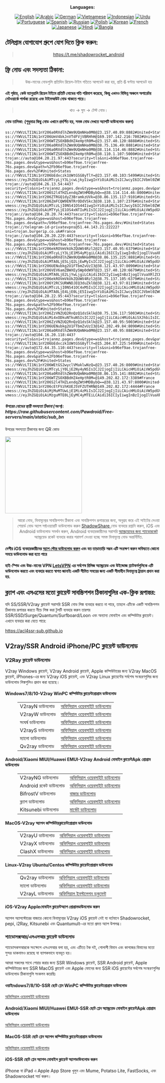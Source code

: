 
<div align="center">

**Languages:**

[![English](https://img.shields.io/badge/Language-English-red?style=for-the-badge)](README-en.md)
[![Arabic](https://img.shields.io/badge/Language-Arabic-red?style=for-the-badge)](README-ar.md)
[![German](https://img.shields.io/badge/Language-German-red?style=for-the-badge)](README-de.md)
[![Vietnamese](https://img.shields.io/badge/Language-Vietnamese-red?style=for-the-badge)](README-vi.md)
[![Indonesian](https://img.shields.io/badge/Language-Indonesian-red?style=for-the-badge)](README-id.md)
[![Urdu](https://img.shields.io/badge/Language-Urdu-red?style=for-the-badge)](README-ur-PK.md)
[![Portuguese](https://img.shields.io/badge/Language-Portuguese-red?style=for-the-badge)](README-pt-BR.md)
[![Spanish](https://img.shields.io/badge/Language-Spanish-red?style=for-the-badge)](README-es.md)
[![Russian](https://img.shields.io/badge/Language-Russian-red?style=for-the-badge)](README-ru.md)
[![Polish](https://img.shields.io/badge/Language-Polish-red?style=for-the-badge)](README-pl.md)
[![Korean](https://img.shields.io/badge/Language-Korean-red?style=for-the-badge)](README-ko-KR.md)
[![French](https://img.shields.io/badge/Language-French-red?style=for-the-badge)](README-fr.md)
[![Japanese](https://img.shields.io/badge/Language-Japanese-red?style=for-the-badge)](README-ja.md)
[![Hindi](https://img.shields.io/badge/Language-Hindi-red?style=for-the-badge)](README-hi.md)
[![Bangla](https://img.shields.io/badge/Language-Bangla-red?style=for-the-badge)](README-bn.md)

</div>
<h2>টেলিগ্রাম যোগাযোগ গ্রুপে যোগ দিতে ক্লিক করুন:</h2>
 <blockquote>
 <p style="text-align: center;"><a href="https://t.me/shadowrocket_android">https://t.me/shadowrocket_android</a></p>
 </blockquote>
 <h2>ফ্রি নোড এবং সদস্যতা ঠিকানা:</h2>
 <blockquote>
 <p style="text-align: center;">উচ্চ-মানের নোডগুলি প্রতিদিন রিয়েল-টাইম গতিতে আপডেট করা হয়, প্রতি 6 ঘণ্টায় আপডেট হয়</p>
 </blockquote>
 <h4>এই পৃষ্ঠায়, কেউ ম্যানুয়ালি রিয়েল টাইমে প্রতিটি নোডের গতি পরিমাপ করেছে, কিন্তু এখনও বিভিন্ন অঞ্চলে অপারেটর নেটওয়ার্কে পার্থক্য রয়েছে এবং টাইমআউট নোড থাকতে পারে। </h4>
 <blockquote>
 <p style="text-align: center;">খাও -> ঘুম -> টেস্ট নোড। </p>
 </blockquote>
 <h4>নোড তালিকা: (শুধুমাত্র কিছু নোড এখানে প্রদর্শিত হয়, সমস্ত নোড দেখতে অ্যাপটি ডাউনলোড করুন)</h4>
    
```
ss://YWVzLTI1Ni1nY206a0RXdlhZWm9UQmNHa0M0@23.157.40.89:8882#United+States
ss://YWVzLTI1Ni1nY206UmV4bkJnVTdFVjVBRHhH@169.197.142.216:7002#United+States
ss://YWVzLTI1Ni1nY206WTZSOXBBdHZ4eHptR0M=@23.157.40.120:8888#United+States
ss://YWVzLTI1Ni1nY206a0RXdlhZWm9UQmNHa0M0@38.75.136.49:8881#United+States
ss://YWVzLTI1Ni1nY206a0RXdlhZWm9UQmNHa0M0@38.114.114.46:8882#United+States
ss://YWVzLTI1Ni1nY206WTZSOXBBdHZ4eHptR0M=@38.110.1.107:5000#United+States
trojan://auto@104.20.21.97:443?security=tls&sni=b96ef9ae.trojanfree-76s.pages.dev&type=ws&host=b96ef9ae.trojanfree-76s.pages.dev&path=%2Fb96ef9ae.trojanfree-76s.pages.dev%2F#United+States
ss://YWVzLTI1Ni1nY206bEdxczk1UWtGSG8yTlY=@23.157.40.103:5499#United+States
vmess://eyJhZGQiOiAiMTcyLjY3LjcwLjkyIiwgInYiOiAiMiIsICJwcyI6ICJVbml0ZWQgU3RhdGVzIiwgInBvcnQiOiAyMDgyLCAiaWQiOiAiNWYzZjA5YWQtODljYi00ZTk0LWE3YWQtYWE4MjM5OTEzNTU1IiwgImFpZCI6ICIwIiwgIm5ldCI6ICJ3cyIsICJ0eXBlIjogIiIsICJob3N0IjogImlwMy42OTI5MTk4Lnh5eiIsICJwYXRoIjogImdpdGh1Yi5jb20vQWx2aW45OTk5IiwgInRscyI6ICIifQ==
trojan://auto@104.26.13.54:443?security=tls&sni=trojanmz.pages.dev&type=ws&host=trojanmz.pages.dev&path=%2Ftrojanmz.pages.dev%2F%3Fed%3D2560#United+States
ss://YWVzLTI1Ni1nY206S2l4THZLendqZWtHMDBybQ==@38.114.114.46:8000#United+States
ss://YWVzLTI1Ni1nY206ZTRGQ1dyZ3BramkzUVk=@38.86.135.117:9101#United+States
ss://YWVzLTI1Ni1nY206ZmFCQW9ENTRrODdVSkc3@38.110.1.107:2376#United+States
vmess://eyJhZGQiOiAiMTczLjI0NS41OS44IiwgInYiOiAiMiIsICJwcyI6ICJVbml0ZWQgU3RhdGVzIiwgInBvcnQiOiA0NDMsICJpZCI6ICIxMDUyZjI0ZS03YjA5LTQ1ZWItYjBjNS1kODU4ZWIxMjQxOTIiLCAiYWlkIjogIjAiLCAibmV0IjogIndzIiwgInR5cGUiOiAiIiwgImhvc3QiOiAiNzdoMnF1aWV0LWRyZWFtLTVjMzQuZm9yYXRheTc0MS53b3JrZXJzLmRldiIsICJwYXRoIjogIi9nbHdlaWRmLmNmZC9saW5rd3MiLCAidGxzIjogInRscyJ9
vmess://eyJhZGQiOiAiMTYyLjE1OS4xNTIuMiIsICJ2IjogIjIiLCAicHMiOiAiVW5pdGVkIFN0YXRlcyIsICJwb3J0IjogNDQzLCAiaWQiOiAiMDU2NDFjZjUtNThkMi00YmE0LWE5ZjEtYjNjZGEwYjFmYjFkIiwgImFpZCI6ICIwIiwgIm5ldCI6ICJ3cyIsICJ0eXBlIjogIiIsICJob3N0IjogIm9iZGlpLmNmZCIsICJwYXRoIjogIi9saW5rd3MiLCAidGxzIjogInRscyJ9
trojan://auto@104.20.20.74:443?security=tls&sni=b96ef9ae.trojanfree-76s.pages.dev&type=ws&host=b96ef9ae.trojanfree-76s.pages.dev&path=/b96ef9ae.trojanfree-76s.pages.dev/#United+States
trojan://telegram-id-privatevpns@51.44.143.21:22222?sni=trojan.burgerip.co.uk#France
trojan://auto@104.20.20.229:443?security=tls&sni=b96ef9ae.trojanfree-76s.pages.dev&type=ws&host=b96ef9ae.trojanfree-76s.pages.dev&path=/b96ef9ae.trojanfree-76s.pages.dev/#United+States
ss://YWVzLTI1Ni1nY206ekROVmVkUkZQUWV4Rzl2@23.157.40.95:6379#United+States
vmess://eyJhZGQiOiAiMTcyLjY3LjE1MS4yMjgiLCAidiI6ICIyIiwgInBzIjogIlVuaXRlZCBTdGF0ZXMiLCAicG9ydCI6IDg4ODAsICJpZCI6ICI0YjVlNDU2NS0zMjJmLTQyMjMtYTg5MS03OGE4NGYxODk3MjYiLCAiYWlkIjogIjAiLCAibmV0IjogIndzIiwgInR5cGUiOiAiIiwgImhvc3QiOiAidXMtY2NzLnl1amkyMDIyLmV1Lm9yZyIsICJwYXRoIjogIi9YU2plZzczbzZaZHNoZWFoQ2I1SkciLCAidGxzIjogIiJ9
ss://YWVzLTI1Ni1nY206a0RXdlhZWm9UQmNHa0M0@38.86.135.225:8881#United+States
vmess://eyJhZGQiOiAiMTA0LjE5LjQ2LjEwMyIsICJ2IjogIjIiLCAicHMiOiAiVW5pdGVkIFN0YXRlcyIsICJwb3J0IjogMjA4MiwgImlkIjogIjVmM2YwOWFkLTg5Y2ItNGU5NC1hN2FkLWFhODIzOTkxMzU1NSIsICJhaWQiOiAiMCIsICJuZXQiOiAid3MiLCAidHlwZSI6ICIiLCAiaG9zdCI6ICJpcDE5LjY5MjkxOTgueHl6IiwgInBhdGgiOiAiZ2l0aHViLmNvbS9BbHZpbjk5OTkiLCAidGxzIjogIiJ9
ss://YWVzLTI1Ni1nY206UENubkg2U1FTbmZvUzI3@38.121.43.97:8090#United+States
ss://YWVzLTI1Ni1nY206VEV6amZBWXEySWp0dW9T@23.157.40.120:6679#United+States
vmess://eyJhZGQiOiAiMTA0LjE2LjYwLjgiLCAidiI6ICIyIiwgInBzIjogIlVuaXRlZCBTdGF0ZXMiLCAicG9ydCI6IDIwODYsICJpZCI6ICJlZGJiMTA1OS0xNjMzLTQyNzEtYjY2ZS1lZDRmYmE0N2ExYmYiLCAiYWlkIjogIjAiLCAibmV0IjogIndzIiwgInR5cGUiOiAiIiwgImhvc3QiOiAid29ya2VyLWxpbmdlcmluZy1mb2ctYzAyMS5nZXNvZm9nODcwLndvcmtlcnMuZGV2IiwgInBhdGgiOiAiL2xpbmRlMDYuaW5kaWF2aWRlby5zYnMvbGlua3dzIiwgInRscyI6ICIifQ==
ss://YWVzLTI1Ni1nY206ekROVmVkUkZQUWV4Rzl2@38.75.137.105:6379#United+States
ss://YWVzLTI1Ni1nY206Y2RCSURWNDJEQ3duZklO@38.121.43.97:8119#United+States
vmess://eyJhZGQiOiAiMTczLjI0NS41OC4xMSIsICJ2IjogIjIiLCAicHMiOiAiVW5pdGVkIFN0YXRlcyIsICJwb3J0IjogNDQzLCAiaWQiOiAiOTNlYTQ4NmEtYmFkYS00MmE0LWFjMzgtZDA4OGIzMjBmYTFlIiwgImFpZCI6ICIwIiwgIm5ldCI6ICJ3cyIsICJ0eXBlIjogIiIsICJob3N0IjogIndvcmtlci1sYXRlMjh5Z3d1aHcubW90b25vYjc2OC53b3JrZXJzLmRldiIsICJwYXRoIjogIi94bWl2aWRlby5jZmQvbGlua3dzIiwgInRscyI6ICJ0bHMifQ==
vmess://eyJhZGQiOiAiMTA0LjE4LjE0LjE5IiwgInYiOiAiMiIsICJwcyI6ICJVbml0ZWQgU3RhdGVzIiwgInBvcnQiOiAyMDgyLCAiaWQiOiAiNWYzZjA5YWQtODljYi00ZTk0LWE3YWQtYWE4MjM5OTEzNTU1IiwgImFpZCI6ICIwIiwgIm5ldCI6ICJ3cyIsICJ0eXBlIjogIiIsICJob3N0IjogImlwMTguNjkyOTE5OC54eXoiLCAicGF0aCI6ICIvZ2l0aHViLmNvbS9BbHZpbjk5OTkiLCAidGxzIjogIiJ9
trojan://auto@104.20.22.95:443?security=tls&sni=b96ef9ae.trojanfree-76s.pages.dev&type=ws&host=b96ef9ae.trojanfree-76s.pages.dev&path=%2Fb96ef9ae.trojanfree-76s.pages.dev%2F#United+States
ss://YWVzLTI1Ni1nY206ZzVNZUQ2RnQzQ1dsSklk@38.75.136.117:5003#United+States
vmess://eyJhZGQiOiAiMi4xODkuNTkuNSIsICJ2IjogIjIiLCAicHMiOiAiSXJhbiIsICJwb3J0IjogNDQzLCAiaWQiOiAiMDU2NDFjZjUtNThkMi00YmE0LWE5ZjEtYjNjZGEwYjFmYjFkIiwgImFpZCI6ICIwIiwgIm5ldCI6ICJ3cyIsICJ0eXBlIjogIiIsICJob3N0IjogIm9iZGlpLmNmZCIsICJwYXRoIjogIi9saW5rd3MiLCAidGxzIjogInRscyJ9
ss://YWVzLTI1Ni1nY206ZzVNZUQ2RnQzQ1dsSklk@23.157.40.95:5003#United+States
ss://YWVzLTI1Ni1nY206UENubkg2U1FTbmZvUzI3@142.202.49.84:8090#United+States
ss://YWVzLTI1Ni1nY206a0RXdlhZWm9UQmNHa0M0@23.157.40.95:8882#United+States
trojan://auto@104.16.20.118:443?security=tls&sni=trojanmz.pages.dev&type=ws&host=trojanmz.pages.dev&path=%2Ftrojanmz.pages.dev%2F%3Fed%3D2560#United+States
ss://YWVzLTI1Ni1nY206bEdxczk1UWtGSG8yTlY=@15.204.87.225:5499#United+States
trojan://auto@172.64.35.110:443?security=tls&sni=b96ef9ae.trojanfree-76s.pages.dev&type=ws&host=b96ef9ae.trojanfree-76s.pages.dev&path=%2Fb96ef9ae.trojanfree-76s.pages.dev%2F#United+States
ss://YWVzLTI1Ni1nY206WEtGS2wyclVMaklwNzQ=@23.157.40.26:8009#United+States
vmess://eyJhZGQiOiAiMTcyLjY0LjE2Ny4yNSIsICJ2IjogIjIiLCAicHMiOiAiVW5pdGVkIFN0YXRlcyIsICJwb3J0IjogMjA4MiwgImlkIjogIjVmM2YwOWFkLTg5Y2ItNGU5NC1hN2FkLWFhODIzOTkxMzU1NSIsICJhaWQiOiAiMCIsICJuZXQiOiAid3MiLCAidHlwZSI6ICIiLCAiaG9zdCI6ICJpcDMuNjkyOTE5OC54eXoiLCAicGF0aCI6ICJnaXRodWIuY29tL0FsdmluOTk5OSIsICJ0bHMiOiAiIn0=
ss://YWVzLTI1Ni1nY206a0RXdlhZWm9UQmNHa0M0@38.86.135.141:8882#United+States
ss://YWVzLTI1Ni1nY206WTZSOXBBdHZ4eHptR0M=@149.202.82.172:3389#France
ss://YWVzLTI1Ni1nY206S2l4THZLendqZWtHMDBybQ==@38.121.43.97:8000#United+States
ss://YWVzLTI1Ni1nY206cEtFVzhKUEJ5VFZUTHRN@149.202.82.172:4444#France
vmess://eyJhZGQiOiAiMjMuMTUwLjE1Mi4zMiIsICJ2IjogIjIiLCAicHMiOiAiVW5pdGVkIFN0YXRlcyIsICJwb3J0IjogNDQzLCAiaWQiOiAiMDNmY2M2MTgtYjkzZC02Nzk2LTZhZWQtOGEzOGM5NzVkNTgxIiwgImFpZCI6ICIwIiwgIm5ldCI6ICJ3cyIsICJ0eXBlIjogIiIsICJob3N0IjogImlubmEuY2ZkIiwgInBhdGgiOiAiL2xpbmt2d3MiLCAidGxzIjogInRscyJ9
vmess://eyJhZGQiOiAiMzguMTE0LjEyMC4yMTEiLCAidiI6ICIyIiwgInBzIjogIlVuaXRlZCBLaW5nZG9tIiwgInBvcnQiOiA0NDMsICJpZCI6ICIwM2ZjYzYxOC1iOTNkLTY3OTYtNmFlZC04YTM4Yzk3NWQ1ODEiLCAiYWlkIjogIjEiLCAibmV0IjogIndzIiwgInR5cGUiOiAiIiwgImhvc3QiOiAiMzguMTE0LjEyMC4yMTEiLCAicGF0aCI6ICJsaW5rdndzIiwgInRscyI6ICJ0bHMifQ==
```
<h5>উপরের নোডের স্থায়ী সদস্যতা ঠিকানা (অংশ): https://raw.githubusercontent.com/Pawdroid/Free-servers/main/static/sub_bn</h5>
 <p>উপরের সদস্যতা ঠিকানার জন্য QR কোড</p>
 <img src='https://raw.githubusercontent.com/Pawdroid/Free-servers/main/static/sub_bn.png' width=250 height=250>
 <blockquote style='text-align: center;'>আরো নোড, বিনামূল্যের সাবস্ক্রিপশন ঠিকানা এবং সাবস্ক্রিপশন রূপান্তরের জন্য, অনুগ্রহ করে এই সাইটের দেওয়া শেয়ার্ড নোড অ্যাপ সফ্টওয়্যারটি ডাউনলোড করুন <a href='https://shadowsharing.com'>ShadowShare </a> নোড ব্যবহার রপ্তানি করুন, iOS এবং Android ডাউনলোড সমর্থন করুন, Android ব্যবহারকারীদের সরাসরি <a href='https://github.com/Pawdroid/shadowrocket_for_android'>অ্যান্ড্রয়েডের জন্য শ্যাডোরকেট</a> অ্যান্ড্রয়েড রকেট ব্যবহার করার পরামর্শ দেওয়া হচ্ছে সমস্ত বিনামূল্যে নোড অন্তর্নির্মিত. </blockquote>
 <h4>দেশীয় iOS ব্যবহারকারীদের <a href='https://apps.apple.com/cn/app/shadowshare/id1612647259'>অ্যাপ স্টোর ডাউনলোড করুন</a> এবং যত তাড়াতাড়ি সম্ভব এটি সংরক্ষণ করুন ভবিষ্যতে কোনো সময়ে ডাউনলোড করা হতে পারে</h4>
 <h4>হাই-স্পিড এবং উচ্চ-মানের VPN <a href='https://letsgovpn.com'>LetsVPN</a> এর সর্বশেষ রিলিজ অ্যান্ড্রয়েড এবং উইন্ডোজ প্ল্যাটফর্মগুলিকে এটি ডাউনলোড করতে এবং ব্যবহার করতে স্বাগত জানাই৷ একটি সীমিত সময়ের জন্য একটি সীমাহীন বিনামূল্যে ট্রায়াল প্রদান করা হয়. </h4>
 <div class="nv-content-wrap entry-content">
 <h2>ক্ল্যাশ এবং এসএসের মতো ক্লায়েন্ট সাবস্ক্রিপশন ঠিকানাগুলির এক-ক্লিক রূপান্তর:</h2>
 <p>যদি SS/SSR/V2ray ক্লায়েন্ট সরাসরি SSR নোড লিঙ্ক ব্যবহার করতে না পারে, তাহলে এটিকে একটি সাবস্ক্রিপশন ঠিকানায় রূপান্তর করতে নীচে লিঙ্ক করা টুলটি ব্যবহার করুন তারপর SSR/SSD/Surge/Quantum/Surfboard/Loon এবং অন্যান্য মোবাইল এবং কম্পিউটার ক্লায়েন্ট। এখানে ব্যবহার করা যেতে পারে:</p>
 <p><a href="https://acl4ssr-sub.github.io" target="_blank" rel="noreferrer noopener nofollow">https://acl4ssr-sub.github.io</a></p>
 <h2>V2ray/SSR Android iPhone/PC ক্লায়েন্ট ডাউনলোড</h2>
 <h3>V2Ray ক্লায়েন্ট ডাউনলোড</h3>
 <p>V2ray Windows ক্লায়েন্ট, V2ray Android ক্লায়েন্ট, Apple কম্পিউটারের জন্য V2ray MacOS ক্লায়েন্ট, iPhones-এর জন্য V2ray iOS ক্লায়েন্ট, এবং V2ray Linux ক্লায়েন্টের সর্বশেষ সংস্করণগুলির জন্য ডাউনলোড লিঙ্কগুলিও প্রদান করা হয়েছে। </p>
 <h4>Windows7/8/10-<strong>V2ray WinPC কম্পিউটার ক্লায়েন্ট</strong>প্রোগ্রাম ডাউনলোড</h4>
 <figure class="wp-block-table alignwide is-style-stripes"><table><tbody><tr><td>V2rayN ডাউনলোড</td><td><a href="https://github. com/2dust/v2rayN/releases" target="_blank" rel="noreferrer noopener">অফিসিয়াল ওয়েবসাইট ডাউনলোড</a></td></tr><tr><td>V2rayW ডাউনলোড</td><td> <a href="https://github.com/Cenmrev/V2RayW/releases" target="_blank" rel="noreferrer noopener">অফিসিয়াল ওয়েবসাইট ডাউনলোড</a></td></tr><tr><td> সংঘর্ষ ডাউনলোড</td><td><a href="https://github.com/Fndroid/clash_for_windows_pkg/releases" target="_blank" rel="noreferrer noopener">অফিসিয়াল ওয়েবসাইট ডাউনলোড</a></td> </tr><tr><td>V2rayS ডাউনলোড</td><td><a href="https://github.com/Shinlor/V2RayS/releases" target="_blank" rel="noreferrer noopener"> অফিসিয়াল ওয়েবসাইট ডাউনলোড</a></td></tr><tr><td>ম্যালো ডাউনলোড</td><td><a href="https://github.com/mellow-io/mellow/releases" target="_blank" rel="noreferrer noopener">অফিসিয়াল ওয়েবসাইট ডাউনলোড</a></td></tr><tr><td>Qv2ray ডাউনলোড</td><td><a href= "https://github.com/Qv2ray/Qv2ray" target="_blank" rel="noreferrer noopener">অফিসিয়াল ওয়েবসাইট ডাউনলোড</a></td></tr></tbody></table></figure>
 <h4><strong>Android/Xiaomi MIUI/Huawei EMUI-V2ray Android মোবাইল ক্লায়েন্ট</strong>Apk প্রোগ্রাম ডাউনলোড</h4>
 <figure class="wp-block-table alignwide is-style-stripes"><table><tbody><tr><td>V2rayNG ডাউনলোড</td><td><a href="https://github. com/2dust/v2rayNG/releases" target="_blank" rel="noreferrer noopener">অফিসিয়াল ওয়েবসাইট ডাউনলোড</a></td></tr><tr><td>Android রকেট ডাউনলোড</td><td><a href="https://github.com/Pawdroid/shadowrocket_for_android/releases" target="_blank" rel="noreferrer noopener">অফিসিয়াল ওয়েবসাইট ডাউনলোড</a></td></tr><tr> <td>BifrostV ডাউনলোড</td><td><a rel="noreferrer noopener" href="https://www.appsapk.com/downloading/latest/com.github.dawndiy.bifrostv-0.6.8.apk " target="_blank">বাজার ডাউনলোড</a></td></tr><tr><td>ক্ল্যাশ ডাউনলোড</td><td><a href="https://github.com/Kr328/ClashForAndroid/releases" target="_blank" rel="noreferrer noopener">অফিসিয়াল ওয়েবসাইট ডাউনলোড</a></td></tr><tr><td>Kitsunebi ডাউনলোড</td><td><a rel =" noreferrer noopener" href="https://apkpure.com/kitsunebi/fun.kitsunebi.kitsunebi4android" target="_blank">মার্কেট ডাউনলোড</a></td></tr></tbody></table></figure>
 <h4><strong>MacOS-V2ray <strong>অ্যাপল কম্পিউটার</strong>ক্লায়েন্ট</strong>প্রোগ্রাম ডাউনলোড</h4>
 <figure class="wp-block-table alignwide is-style-stripes"><table><tbody><tr><td>V2rayU ডাউনলোড</td><td><a href="https://github. com/yanue/V2rayU/releases" target="_blank" rel="noreferrer noopener">অফিসিয়াল ওয়েবসাইট ডাউনলোড</a></td></tr><tr><td>V2rayX ডাউনলোড</td><td> <a href="https://github.com/Cenmrev/V2RayX/releases" target="_blank" rel="noreferrer noopener">অফিসিয়াল ওয়েবসাইট ডাউনলোড</a></td></tr><tr><td> ClashX ডাউনলোড</td><td><a href="https://github.com/yichengchen/clashX/releases" target="_blank" rel="noreferrer noopener">অফিসিয়াল ওয়েবসাইট ডাউনলোড</a></td> </tr></tbody></table></figure>
 <h4><strong>Linux</strong>–<strong>V2ray Ubuntu/Centos কম্পিউটার ক্লায়েন্ট</strong>প্রোগ্রাম ডাউনলোড</h4>
 <figure class="wp-block-table alignwide is-style-stripes"><table><tbody><tr><td>Qv2ray ডাউনলোড</td><td><a href="https://github. com/Qv2ray/Qv2ray" target="_blank" rel="noreferrer noopener">অফিসিয়াল ওয়েবসাইট ডাউনলোড</a></td></tr><tr><td>ম্যালো ডাউনলোড</td><td><a href ="https://github.com/mellow-io/mellow/releases" target="_blank" rel="noreferrer noopener">অফিসিয়াল ওয়েবসাইট ডাউনলোড</a></td></tr><tr><td> V2rayL ডাউনলোড</td><td><a rel="noreferrer noopener" href="https://github.com/jiangxufeng/v2rayL" target="_blank">অফিসিয়াল ইনস্টলেশন ডকুমেন্ট</a></td></tr></tbody></table></figure>
 <h4>iOS-<strong>V2ray Apple<strong>মোবাইল ক্লায়েন্ট</strong>অ্যাপ প্রোগ্রাম</strong>ডাউনলোড করুন</h4>
 <p>অ্যাপল অ্যাপস্টোরের বাজারে কোনো বিনামূল্যের V2ray iOS ক্লায়েন্ট নেই যা বর্তমানে Shadowrocket, pepi, i2Ray, Kitsunebi এবং Quantumult-এর মতো প্রদত্ত অ্যাপ উপলব্ধ। </p>
 <h3>শ্যাডোসক্সআর/এসএসআর ক্লায়েন্ট ডাউনলোড</h3>
 <p>শ্যাডোসকসআরকে সংক্ষেপে এসএসআর বলা হয়, এবং এটিতে টক দই, গোলাপী বিমান এবং কাগজের বিমানের মতো সুন্দর ডাকনামও রয়েছে যা ব্যাপকভাবে ব্যবহৃত হয়। </p>
 <p>আমরা সকলের সাথে শেয়ার করার জন্য SSR Windows ক্লায়েন্ট, SSR Android ক্লায়েন্ট, Apple কম্পিউটারের জন্য SSR MacOS ক্লায়েন্ট এবং Apple ফোনের জন্য SSR iOS ক্লায়েন্টের সর্বশেষ সংস্করণগুলির ডাউনলোড ঠিকানাগুলি সংকলন করেছি৷ </p>
 <h4><strong>ওয়াইndows7/8/10-<strong>SSR ছোট প্লেন WinPC কম্পিউটার ক্লায়েন্ট</strong>প্রোগ্রাম ডাউনলোড</strong></h4>
 <p><a rel="noreferrer noopener" href="https://github.com/shadowsocksrr/shadowsocksr-csharp/releases" target="_blank">অফিসিয়াল ওয়েবসাইট ডাউনলোড</a></p>
 <h4><strong><strong>Android/Xiaomi MIUI/Huawei EMUI-SSR ছোট প্লেন অ্যান্ড্রয়েড মোবাইল ক্লায়েন্ট</strong>Apk প্রোগ্রাম ডাউনলোড</strong></h4>
 <p><a rel="noreferrer noopener" href="https://github.com/shadowsocksrr/shadowsocksr-android/releases" target="_blank">অফিসিয়াল ওয়েবসাইট ডাউনলোড</a></p>
 <h4><strong><strong>MacOS-SSR ছোট প্লেন অ্যাপল কম্পিউটার ক্লায়েন্ট</strong>প্রোগ্রাম ডাউনলোড</strong></h4>
 <p><a href="https://github.com/qinyuhang/ShadowsocksX-NG-R/releases" target="_blank" rel="noreferrer noopener">অফিসিয়াল ওয়েবসাইট ডাউনলোড</a></p>
 <h4><strong>iOS-<strong>SSR ছোট প্লেন অ্যাপল মোবাইল ক্লায়েন্ট অ্যাপ</strong></strong>ডাউনলোড করুন</h4>
 <p>iPhone বা iPad এ Apple App Store খুলুন এবং Mume, Potatso Lite, FastSocks, এবং Shadowrocket সার্চ করুন। </p></div>
    